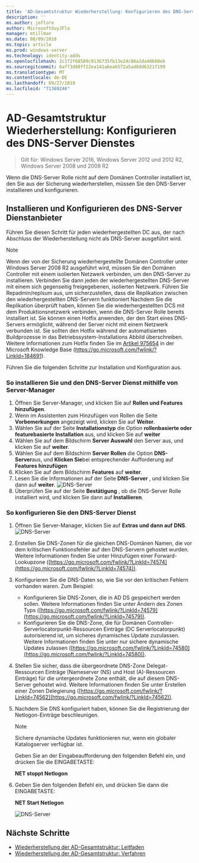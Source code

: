 ```yaml
---
title: 'AD-Gesamtstruktur Wiederherstellung: Konfigurieren des DNS-Server'
description: ''
ms.author: joflore
author: MicrosoftGuyJFlo
manager: mtillman
ms.date: 08/09/2018
ms.topic: article
ms.prod: windows-server
ms.technology: identity-adds
ms.openlocfilehash: 2c1f2f68509c9136735fb13e24c86a1da40660eb
ms.sourcegitcommit: 6aff3d88ff22ea141a6ea6572a5ad8dd6321f199
ms.translationtype: MT
ms.contentlocale: de-DE
ms.lasthandoff: 09/27/2019
ms.locfileid: "71369246"
---
```

# <a name="ad-forest-recovery---configuring-the-dns-server-service"></a>AD-Gesamtstruktur Wiederherstellung: Konfigurieren des DNS-Server Dienstes

>Gilt für: Windows Server 2016, Windows Server 2012 und 2012 R2, Windows Server 2008 und 2008 R2

Wenn die DNS-Server Rolle nicht auf dem Domänen Controller installiert ist, den Sie aus der Sicherung wiederherstellen, müssen Sie den DNS-Server installieren und konfigurieren. 

## <a name="install-and-configure-the-dns-server-service"></a>Installieren und Konfigurieren des DNS-Server Dienstanbieter

Führen Sie diesen Schritt für jeden wiederhergestellten DC aus, der nach Abschluss der Wiederherstellung nicht als DNS-Server ausgeführt wird. 

> [!NOTE]
> Wenn der von der Sicherung wiederhergestellte Domänen Controller unter Windows Server 2008 R2 ausgeführt wird, müssen Sie den Domänen Controller mit einem isolierten Netzwerk verbinden, um den DNS-Server zu installieren. Verbinden Sie dann jeden der wiederhergestellten DNS-Server mit einem sich gegenseitig freigegebenen, isolierten Netzwerk. Führen Sie Repadmin/replsum aus, um sicherzustellen, dass die Replikation zwischen den wiederhergestellten DNS-Servern funktioniert Nachdem Sie die Replikation überprüft haben, können Sie die wiederhergestellten DCS mit dem Produktionsnetzwerk verbinden, wenn die DNS-Server Rolle bereits installiert ist. Sie können einen Hotfix anwenden, der den Start eines DNS-Servers ermöglicht, während der Server nicht mit einem Netzwerk verbunden ist. Sie sollten den Hotfix während der automatisierten Buildprozesse in das Betriebssystem-Installations Abbild überschreiben. Weitere Informationen zum Hotfix finden Sie im [Artikel 975654](https://go.microsoft.com/fwlink/?LinkId=184691) in der Microsoft Knowledge Base (https://go.microsoft.com/fwlink/?LinkId=184691). 

Führen Sie die folgenden Schritte zur Installation und Konfiguration aus.

### <a name="to-install-and-the-dns-server-service-using-server-manager"></a>So installieren Sie und den DNS-Server Dienst mithilfe von Server-Manager  

1. Öffnen Sie Server-Manager, und klicken Sie auf **Rollen und Features hinzufügen**. 
2. Wenn im Assistenten zum Hinzufügen von Rollen die Seite **Vorbemerkungen** angezeigt wird, klicken Sie auf **Weiter**. 
3. Wählen Sie auf der Seite **Installationstyp** die Option **rollenbasierte oder featurebasierte Installation** aus, und klicken Sie auf **weiter**
4. Wählen Sie auf dem Bildschirm **Server Auswahl** den Server aus, und klicken Sie auf **weiter**.
5. Wählen Sie auf dem Bildschirm **Server Rollen** die Option **DNS-Server**aus, und **Klicken Sie**bei entsprechender Aufforderung auf **Features hinzufügen**
6. Klicken Sie auf dem Bildschirm **Features** auf **weiter**.
7. Lesen Sie die Informationen auf der Seite **DNS-Server** , und klicken Sie dann auf **weiter**.
   ![DNS-Server](media/AD-Forest-Recovery-Configure-DNS/dns1.png)  
8. Überprüfen Sie auf der Seite **Bestätigung** , ob die DNS-Server Rolle installiert wird, und klicken Sie dann auf **Installieren**. 

### <a name="to-configure-the-dns-server-service"></a>So konfigurieren Sie den DNS-Server Dienst

1. Öffnen Sie Server-Manager, klicken Sie auf **Extras und dann auf** **DNS**.
   ![DNS-Server](media/AD-Forest-Recovery-Configure-DNS/dns2.png)
2. Erstellen Sie DNS-Zonen für die gleichen DNS-Domänen Namen, die vor dem kritischen Funktionsfehler auf den DNS-Servern gehostet wurden. Weitere Informationen finden Sie unter Hinzufügen einer Forward-Lookupzone ([https://go.microsoft.com/fwlink/?LinkId=74574](https://go.microsoft.com/fwlink/?LinkId=74574)).
3. Konfigurieren Sie die DNS-Daten so, wie Sie vor den kritischen Fehlern vorhanden waren. Zum Beispiel:  

   - Konfigurieren Sie DNS-Zonen, die in AD DS gespeichert werden sollen. Weitere Informationen finden Sie unter Ändern des Zonen Typs ([https://go.microsoft.com/fwlink/?LinkId=74579](https://go.microsoft.com/fwlink/?LinkId=74579)).
   - Konfigurieren Sie die DNS-Zone, die für Domänen Controller-Serverlocatorpunkt-Ressourcen Einträge (DC Serverlocatorpunkt) autorisierend ist, um sicheres dynamisches Update zuzulassen. Weitere Informationen finden Sie unter nur sichere dynamische Updates zulassen ([https://go.microsoft.com/fwlink/?LinkId=74580](https://go.microsoft.com/fwlink/?LinkId=74580)).

4. Stellen Sie sicher, dass die übergeordnete DNS-Zone Delegat-Ressourcen Einträge (Nameserver (NS) und Host (A)-Ressourcen Einträge) für die untergeordnete Zone enthält, die auf diesem DNS-Server gehostet wird. Weitere Informationen finden Sie unter Erstellen einer Zonen Delegierung ([https://go.microsoft.com/fwlink/?LinkId=74562](https://go.microsoft.com/fwlink/?LinkId=74562)).
5. Nachdem Sie DNS konfiguriert haben, können Sie die Registrierung der Netlogon-Einträge beschleunigen.

   > [!NOTE]
   > Sichere dynamische Updates funktionieren nur, wenn ein globaler Katalogserver verfügbar ist. 

   Geben Sie an der Eingabeaufforderung den folgenden Befehl ein, und drücken Sie die EINGABETASTE:  

   **NET stoppt Netlogon**  

6. Geben Sie den folgenden Befehl ein, und drücken Sie dann die EINGABETASTE:  

   **NET Start Netlogon**  

   ![DNS-Server](media/AD-Forest-Recovery-Configure-DNS/dns3.png)  

## <a name="next-steps"></a>Nächste Schritte

- [Wiederherstellung der AD-Gesamtstruktur: Leitfaden](AD-Forest-Recovery-Guide.md)
- [Wiederherstellung der AD-Gesamtstruktur: Verfahren](AD-Forest-Recovery-Procedures.md)
